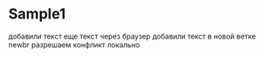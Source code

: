 # Sample1
добавили текст
еще текст через браузер
добавили текст в новой ветке newbr
разрешаем конфликт локально